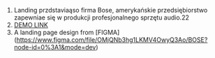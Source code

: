 1. Landing przdstaviaąso firma Bose, amerykańskie przedsiębiorstwo zapewniae się w produkcji profesjonalnego sprzętu audio.22
2. [DEMO LINK](https://PavlovaOlena.github.io/landing_bose/)
3. A landing page design from [FIGMA] (https://www.figma.com/file/OMjQNb3hg1LKMV4OwyQ3Ao/BOSE?node-id=0%3A1&mode=dev)
